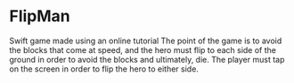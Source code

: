 # FlipMan
Swift game made using an online tutorial
The point of the game is to avoid the blocks that come at speed, and the hero must flip to each side of the ground in order to avoid the blocks and ultimately, die.  The player must tap on the screen in order to flip the hero to either side.  
